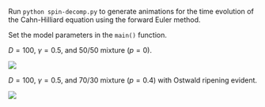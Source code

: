 Run `python spin-decomp.py` to generate animations for the time evolution of the Cahn-Hilliard equation using the forward Euler method.

Set the model parameters in the `main()` function.

$D = 100$, $\gamma = 0.5$, and 50/50 mixture ($p = 0$).

<img src='figs/spinodal-decomposition_D-100_gamma-0.5_p-0.gif' />

$D = 100$, $\gamma = 0.5$, and 70/30 mixture ($p = 0.4$) with Ostwald ripening evident.

<img src='figs/spinodal-decomposition_D-100_gamma-0.5_p-0.4.gif' />
